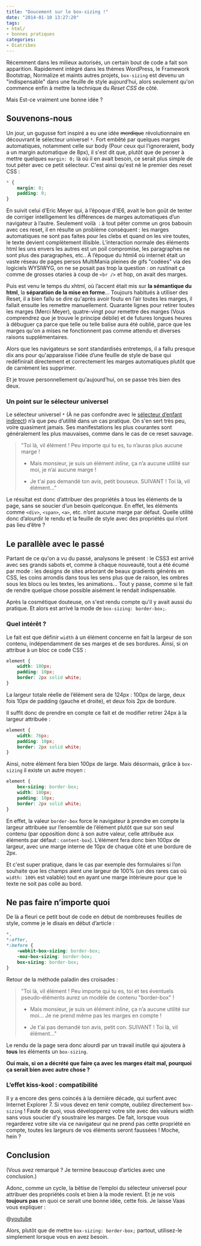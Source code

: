 ```yaml
---
title: "Doucement sur le box-sizing !"
date: "2014-01-10 13:27:20"
tags:
- html/
- bonnes pratiques
categories:
- Diatribes
---
```


Récemment dans les milieux autorisés, un certain bout de code a fait son apparition. Rapidement intégré dans les thèmes WordPress, le Framework Bootstrap, Normalize et maints autres projets, `box-sizing` est devenu un "indispensable" dans une feuille de style aujourd’hui, alors seulement qu'on commence enfin à mettre la technique du _Reset CSS_ de côté.

Mais Est-ce vraiment une bonne idée ?


## Souvenons-nous

Un jour, un gugusse fort inspiré a eu une idée <del>merdique</del> révolutionnaire en découvrant le sélecteur universel `*`. Fort embêté par quelques marges automatiques, notamment celle sur body (Pour ceux qui l’ignoreraient, body a un margin automatique de 8px), il s'est dit que, plutôt que de penser à mettre quelques `margin: 0;` là où il en avait besoin, ce serait plus simple de tout péter avec ce petit sélecteur. C'est ainsi qu'est né le premier des reset CSS :

```css
* {
	margin: 0;
	padding: 0;
}
```

En suivit celui d’Eric Meyer qui, à l’époque d’IE6, avait le bon goût de tenter de corriger intelligement les différences de marges automatiques d’un navigateur à l’autre. Seulement voilà  : à tout péter comme un gros babouin avec ces reset, il en résulte un problème conséquent : les marges automatiques ne sont pas faites pour les clebs et quand on les vire toutes, le texte devient complètement illisible. L’interaction normale des éléments html les uns envers les autres est un poil compromise, les paragraphes ne sont plus des paragraphes, etc.. À l’époque du html4 où internet était un vaste réseau de pages persos MultiMania pleines de gifs "codées" via des logiciels WYSIWYG, on ne se posait pas trop la question : on rustinait ça comme de grosses otaries à coup de `<br />` et hop, on avait des marges.

Puis est venu le temps du xhtml, où l’accent était mis sur **la sémantique du html**, la **séparation de la mise en forme**… Toujours habitués à utiliser des Reset, il a bien fallu se dire qu'après avoir foutu en l’air toutes les marges, il fallait ensuite les remettre manuellement. Quarante lignes pour retirer toutes les marges (Merci Meyer), quatre-vingt pour remettre des marges (Vous comprendrez que je trouve le principe débile) et de futures longues heures à débuguer ça parce que telle ou telle balise aura été oublié, parce que les marges qu'on a mises ne fonctionnent pas comme attendu et diverses raisons supplémentaires.

Alors que les navigateurs se sont standardisés entretemps, il a fallu presque dix ans pour qu'apparaisse l’idée d’une feuille de style de base qui redéfinirait directement et correctement les marges automatiques plutôt que de carrément les supprimer.

Et je trouve personnellement qu'aujourd’hui, on se passe très bien des deux.

### Un point sur le sélecteur universel

Le sélecteur universel `*` (À ne pas confondre avec le [sélecteur d’enfant indirect](http://www.emmanuelbeziat.com/blog/principes-du-css-les-selecteurs-partie1-css2/#selecteur-enfant-indirect)) n’a que peu d’utilité dans un cas pratique. On s'en sert très peu, voire quasiment jamais. Ses manifestations les plus courantes sont généralement les plus mauvaises, comme dans le cas de ce reset sauvage.

> "Toi là, vil élément ! Peu importe qui tu es, tu n’auras plus aucune marge !
>
> - Mais monsieur, je suis un élément _inline_, ça n’a aucune utilité sur moi, je n’ai aucune marge !
>
> - Je t'ai pas demandé ton avis, petit bouseux. SUIVANT ! Toi là, vil élément…"

Le résultat est donc d’attribuer des propriétés à tous les éléments de la page, sans se soucier d’un besoin quelconque. En effet, les éléments comme `<div>`, `<span>`, `<a>`, etc. n’ont aucune marge par défaut. Quelle utilité donc d’alourdir le rendu et la feuille de style avec des propriétés qui n’ont pas lieu d’être ?

## Le parallèle avec le passé

Partant de ce qu'on a vu du passé, analysons le présent : le CSS3 est arrivé avec ses grands sabots et, comme à chaque nouveauté, tout a été écumé par mode : les designs de sites arborant de beaux gradients générés en CSS, les coins arrondis dans tous les sens plus que de raison, les ombres sous les blocs ou les textes, les animations… Tout y passe, comme si le fait de rendre quelque chose possible aisément le rendait indispensable.

Après la cosmétique douteuse, on s'est rendu compte qu'il y avait aussi du pratique. Et alors est arrivé la mode de `box-sizing: border-box;`.

### Quel intérêt ?

Le fait est que définir `width` à un élément concerne en fait la largeur de son contenu, indépendamment de ses marges et de ses bordures. Ainsi, si on attribue à un bloc ce code CSS :

```css
element {
	width: 100px;
	padding: 10px;
	border: 2px solid white;
}
```

La largeur totale réelle de l’élément sera de 124px : 100px de large, deux fois 10px de padding (gauche et droite), et deux fois 2px de bordure.

Il suffit donc de prendre en compte ce fait et de modifier retirer 24px à la largeur attribuée :

```css
element {
	width: 76px;
	padding: 10px;
	border: 2px solid white;
}
```

Ainsi, notre élément fera bien 100px de large. Mais désormais, grâce à `box-sizing` il existe un autre moyen :

```css
element {
	box-sizing: border-box;
	width: 100px;
	padding: 10px;
	border: 2px solid white;
}
```

En effet, la valeur `border-box` force le navigateur à prendre en compte la largeur attribuée sur l’ensemble de l’élément plutôt que sur son seul contenu (par opposition donc à son autre valeur, celle attribuée aux éléments par défaut : `content-box`). L’élément fera donc bien 100px de largeur, avec une marge interne de 10px de chaque côté et une bordure de 2px.

Et c'est super pratique, dans le cas par exemple des formulaires si l’on souhaite que les champs aient une largeur de 100% (un des rares cas où `width: 100%` est valable) tout en ayant une marge intérieure pour que le texte ne soit pas collé au bord.

## Ne pas faire n’importe quoi

De là a fleuri ce petit bout de code en début de nombreuses feuilles de style, comme je le disais en début d’article :

```css
*,
*:after,
*:before {
	-webkit-box-sizing: border-box;
	-moz-box-sizing: border-box;
	box-sizing: border-box;
}
```

Retour de la méthode paladin des croisades :

> "Toi là, vil élément ! Peu importe qui tu es, toi et tes éventuels pseudo-éléments aurez un modèle de contenu "border-box" !
>
> - Mais monsieur, je suis un élément _inline_, ça n’a aucune utilité sur moi… Je ne prend même pas les marges en compte !
>
> - Je t'ai pas demandé ton avis, petit con. SUIVANT ! Toi là, vil élément…"

Le rendu de la page sera donc alourdi par un travail inutile qui ajoutera à **tous** les éléments un `box-sizing`.

**Oui mais, si on a décrété que faire ça avec les marges était mal, pourquoi ça serait bien avec autre chose ?**

### L’effet kiss-kool : compatibilité

Il y a encore des gens coincés à la dernière décade, qui surfent avec Internet Explorer 7\. Si vous devez en tenir compte, oubliez directement `box-sizing` ! Faute de quoi, vous développerez votre site avec des valeurs width sans vous soucier d’y soustraire les marges. De fait, lorsque vous regarderez votre site via ce navigateur qui ne prend pas cette propriété en compte, toutes les largeurs de vos éléments seront faussées ! Moche, hein ?

## Conclusion

(Vous avez remarqué ? Je termine beaucoup d’articles avec une conclusion.)

Adonc, comme un cycle, la bêtise de l’emploi du sélecteur universel pour attribuer des propriétés cools et bien à la mode revient. Et je ne vois **toujours pas** en quoi ce serait une bonne idée, cette fois. Je laisse Vaas vous expliquer :

@[youtube](kNdGM6tOoT4)

Alors, plutôt que de mettre `box-sizing: border-box;` partout, utilisez-le simplement lorsque vous en avez besoin.

